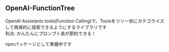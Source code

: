 ## OpenAI-FunctionTree
OpenAI Assistants tools(Function Calling)で、Toolsをツリー状にカテゴライズして再帰的に探索できるようにするライブラリです<br>
利点: かんたんにプロンプト長が節約できる！

npmパッケージとして準備中です
